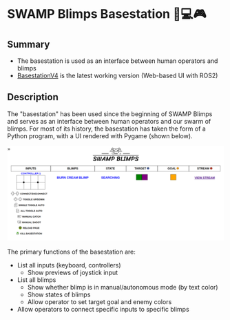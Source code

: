 # SWAMP Blimps Basestation 🎈💻🎮

## Summary
- The basestation is used as an interface between human operators and blimps
- [BasestationV4](V4) is the latest working version (Web-based UI with ROS2)


## Description
The "basestation" has been used since the beginning of SWAMP Blimps and serves as an interface between human operators and our swarm of blimps. For most of its history, the basestation has taken the form of a Python program, with a UI rendered with Pygame (shown below).

![Screenshot](Screenshot.png)

The primary functions of the basestation are:
- List all inputs (keyboard, controllers)
    - Show previews of joystick input
- List all blimps
    - Show whether blimp is in manual/autonomous mode (by text color)
    - Show states of blimps
    - Allow operator to set target goal and enemy colors
- Allow operators to connect specific inputs to specific blimps
